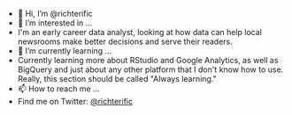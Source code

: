 - 👋 Hi, I’m @richterific
- 👀 I’m interested in ...
-   I'm an early career data analyst, looking at how data can help local newsrooms make better decisions and serve their readers.
- 🌱 I’m currently learning ...
-   Currently learning more about RStudio and Google Analytics, as well as BigQuery and just about any other platform that I don't know how to use. Really, this section should be called "Always learning." 
- 📫 How to reach me ...
- Find me on Twitter: [@richterific](https://twitter.com/richterific)

<!---
richterific/richterific is a ✨ special ✨ repository because its `README.md` (this file) appears on your GitHub profile.
You can click the Preview link to take a look at your changes.
--->
